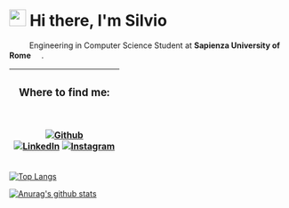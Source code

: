 <h1><img src="https://emojis.slackmojis.com/emojis/images/1531849430/4246/blob-sunglasses.gif?1531849430" width="30"/> Hi there, I'm Silvio</h1>

<p><img src="https://image.flaticon.com/icons/svg/3061/3061267.svg" width="14" /> <img src="https://image.flaticon.com/icons/svg/197/197626.svg" width=14/> Engineering in Computer Science Student at <b>Sapienza University of Rome</b> <img src="https://s4.aconvert.com/convert/p3r68-cdx67/aiohb-1oibn.svg" width="15"/>. </p>

<!--<h3>Some roman-expression with english explanation <img src="https://image.flaticon.com/icons/svg/3127/3127453.svg" width="13"/>. I hope they can help you!</h3>
<p><img width="200" src="{{img1}}" /> <img width="200" src="{{img2}}" /> <img width="200" src="{{img3}}" /></p>
<p>Above are the last 3 pictures posted by <a href="https://www.instagram.com/romeismore/" target="_blank"><img src="https://upload.wikimedia.org/wikipedia/commons/thumb/e/e7/Instagram_logo_2016.svg/1024px-Instagram_logo_2016.svg.png" width="20"/> @romeismore!</a><br/>Currently, the weather is : {{city_temperature}}°C, <i>{{city_weather}}</i>.</p>-->

<table>
<thead>
  <tr>
    <th><h3>Where to find me:</h3><br>
    	<p>
    		<a href="https://github.com/SilSever" target="_blank"><img alt="Github" src="https://img.shields.io/badge/GitHub-%2312100E.svg?&style=for-the-badge&logo=Github&logoColor=white" /></a><br>
     		<a href="https://www.linkedin.com/in/silvio-severino/" target="_blank"><img alt="LinkedIn" src="https://img.shields.io/badge/linkedin-%230077B5.svg?&style=for-the-badge&logo=linkedin&logoColor=white" /></a> 
     		<a href="https://www.instagram.com/sil_sever/" target="_blank"><img alt="Instagram" src="https://img.shields.io/badge/instagram-%2312100E.svg?&style=for-the-badge&logo=instagram&logoColor=white" /></a>
		</p>
    </th>
</thead>
</table>

[![Top Langs](https://github-readme-stats.vercel.app/api/top-langs/?username=SilSever&show_icons=true&theme=merko&hide_langs_below=1)](https://github.com/SilSever/github-readme-stats)


[![Anurag's github stats](https://github-readme-stats.vercel.app/api?username=SilSever&show_icons=true&theme=merko)](https://github.com/SilSever/github-readme-stats)



